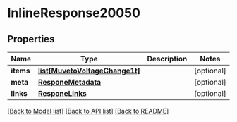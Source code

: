 # InlineResponse20050

## Properties
Name | Type | Description | Notes
------------ | ------------- | ------------- | -------------
**items** | [**list[MuvetoVoltageChange1t]**](MuvetoVoltageChange1t.md) |  | [optional] 
**meta** | [**ResponeMetadata**](ResponeMetadata.md) |  | [optional] 
**links** | [**ResponeLinks**](ResponeLinks.md) |  | [optional] 

[[Back to Model list]](../README.md#documentation-for-models) [[Back to API list]](../README.md#documentation-for-api-endpoints) [[Back to README]](../README.md)


